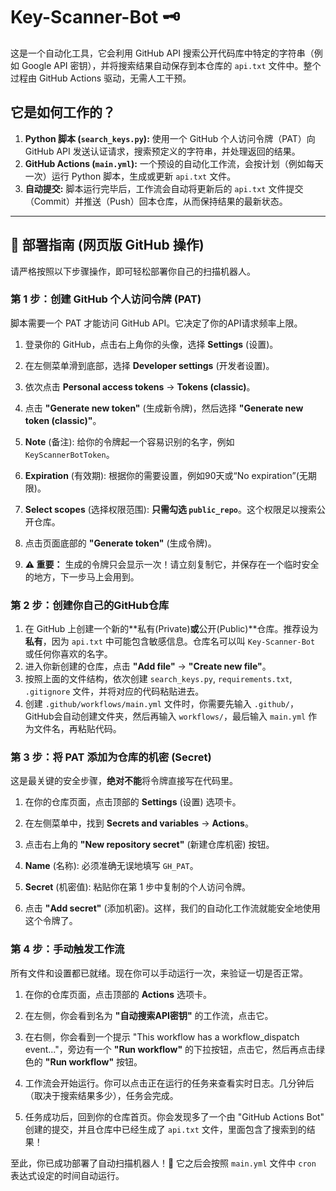 #  Key-Scanner-Bot 🗝️

这是一个自动化工具，它会利用 GitHub API 搜索公开代码库中特定的字符串（例如 Google API 密钥），并将搜索结果自动保存到本仓库的 `api.txt` 文件中。整个过程由 GitHub Actions 驱动，无需人工干预。

## 它是如何工作的？

1.  **Python 脚本 (`search_keys.py`):** 使用一个 GitHub 个人访问令牌（PAT）向 GitHub API 发送认证请求，搜索预定义的字符串，并处理返回的结果。
2.  **GitHub Actions (`main.yml`):** 一个预设的自动化工作流，会按计划（例如每天一次）运行 Python 脚本，生成或更新 `api.txt` 文件。
3.  **自动提交:** 脚本运行完毕后，工作流会自动将更新后的 `api.txt` 文件提交（Commit）并推送（Push）回本仓库，从而保持结果的最新状态。

---

## 🚀 部署指南 (网页版 GitHub 操作)

请严格按照以下步骤操作，即可轻松部署你自己的扫描机器人。

### 第 1 步：创建 GitHub 个人访问令牌 (PAT)

脚本需要一个 PAT 才能访问 GitHub API。它决定了你的API请求频率上限。

1.  登录你的 GitHub，点击右上角你的头像，选择 **Settings** (设置)。
2.  在左侧菜单滑到底部，选择 **Developer settings** (开发者设置)。
3.  依次点击 **Personal access tokens** -> **Tokens (classic)**。
4.  点击 **"Generate new token"** (生成新令牌)，然后选择 **"Generate new token (classic)"**。

    

5.  **Note** (备注): 给你的令牌起一个容易识别的名字，例如 `KeyScannerBotToken`。
6.  **Expiration** (有效期): 根据你的需要设置，例如90天或“No expiration”(无期限)。
7.  **Select scopes** (选择权限范围): **只需勾选 `public_repo`**。这个权限足以搜索公开仓库。

    

8.  点击页面底部的 **"Generate token"** (生成令牌)。
9.  **⚠️ 重要：** 生成的令牌只会显示一次！请立刻复制它，并保存在一个临时安全的地方，下一步马上会用到。

### 第 2 步：创建你自己的GitHub仓库

1.  在 GitHub 上创建一个新的**私有(Private)**或**公开(Public)**仓库。推荐设为 **私有**，因为 `api.txt` 中可能包含敏感信息。仓库名可以叫 `Key-Scanner-Bot` 或任何你喜欢的名字。
2.  进入你新创建的仓库，点击 **"Add file"** -> **"Create new file"**。
3.  按照上面的文件结构，依次创建 `search_keys.py`, `requirements.txt`, `.gitignore` 文件，并将对应的代码粘贴进去。
4.  创建 `.github/workflows/main.yml` 文件时，你需要先输入 `.github/`，GitHub会自动创建文件夹，然后再输入 `workflows/`，最后输入 `main.yml` 作为文件名，再粘贴代码。

### 第 3 步：将 PAT 添加为仓库的机密 (Secret)

这是最关键的安全步骤，**绝对不能**将令牌直接写在代码里。

1.  在你的仓库页面，点击顶部的 **Settings** (设置) 选项卡。
2.  在左侧菜单中，找到 **Secrets and variables** -> **Actions**。
3.  点击右上角的 **"New repository secret"** (新建仓库机密) 按钮。

    

4.  **Name** (名称): 必须准确无误地填写 `GH_PAT`。
5.  **Secret** (机密值): 粘贴你在第 1 步中复制的个人访问令牌。
6.  点击 **"Add secret"** (添加机密)。这样，我们的自动化工作流就能安全地使用这个令牌了。

### 第 4 步：手动触发工作流

所有文件和设置都已就绪。现在你可以手动运行一次，来验证一切是否正常。

1.  在你的仓库页面，点击顶部的 **Actions** 选项卡。
2.  在左侧，你会看到名为 **"自动搜索API密钥"** 的工作流，点击它。
3.  在右侧，你会看到一个提示 "This workflow has a workflow_dispatch event..."，旁边有一个 **"Run workflow"** 的下拉按钮，点击它，然后再点击绿色的 **"Run workflow"** 按钮。

    

4.  工作流会开始运行。你可以点击正在运行的任务来查看实时日志。几分钟后（取决于搜索结果多少），任务会完成。
5.  任务成功后，回到你的仓库首页。你会发现多了一个由 "GitHub Actions Bot" 创建的提交，并且仓库中已经生成了 `api.txt` 文件，里面包含了搜索到的结果！

至此，你已成功部署了自动扫描机器人！🎉 它之后会按照 `main.yml` 文件中 `cron` 表达式设定的时间自动运行。
